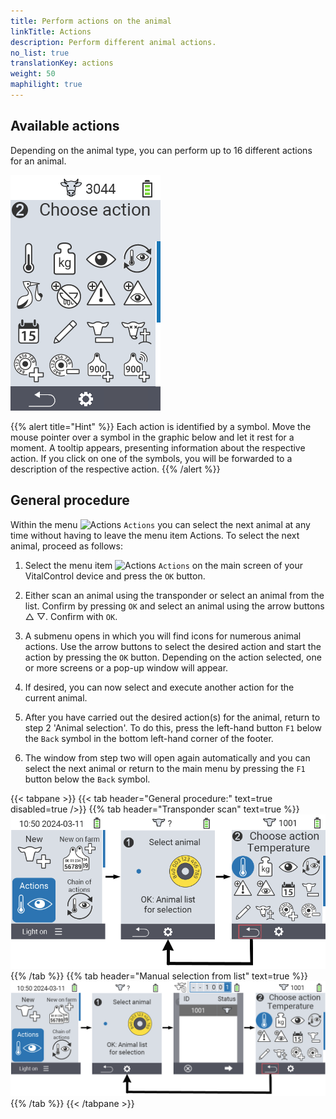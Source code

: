 ```yaml
---
title: Perform actions on the animal
linkTitle: Actions
description: Perform different animal actions.
no_list: true
translationKey: actions
weight: 50
maphilight: true
---
```

## Available actions

Depending on the animal type, you can perform up to 16 different actions for an animal.


<img src="images/menu2.png" alt="VitalControl Actions" title="Actions" usemap="#workmap" class="maphilight" />

<map name="workmap">
  <area shape="rect" coords="3,100,60,165" alt="Temperature" title="Measure fever in your animals&#10;Mouse click: open documentation" href="/en/docs/actions/measure-temperature/">
  <area shape="rect" coords="60,100,118,165" alt="Weighing" title="Record the weight of your animals&#10;Mouse click: open documentation" href="/en/docs/actions/record-weight/">
  <area shape="rect" coords="118,100,174,165" alt="Rating" title="Rate your animals&#10;Mouse click: open documentation" href="/en/docs/actions/rating/">
  <area shape="rect" coords="174,100,230,165" alt="Chain of actions" title="Applying and setting the chain of action&#10;Mouse click: open documentation" href="/en/docs/chain-of-actions/">
   <area shape="rect" coords="3,165,60,225" alt="Calving" title="Register a calving&#10;Mouse click: open documentation" href="/en/docs/actions/calving/">
   <area shape="rect" coords="60,165,120,225" alt="Dry off" title=" Dry off a cow or add her to the fresh cows list&#10;Mouse click: open documentation" href="/en/docs/actions/dry-off/">
   <area shape="rect" coords="120,165,175,225" alt="Alarm" title="Add and remove animals from the alarm list&#10;Mouse click: open documentation" href="/en/docs/actions/alarm/">
   <area shape="rect" coords="175,165,230,225" alt="On watch" title="Put animals on the on-watch list or remove them&#10;Mouse click: open documentation" href="/en/docs/actions/on-watch/">
   <area shape="rect" coords="3,225,60,280" alt="Animal history" title="View an animal’s history&#10;Mouse click: open documentation" href="/en/docs/actions/animal-history/">
   <area shape="rect" coords="60,225,120,280" alt="Edit" title="Edit data of the selected animal&#10;Mouse click: open documentation" href="/en/docs/actions/edit/">
   <area shape="rect" coords="120,225,175,280" alt="Unregister" title="Unregister an animal&#10;Mouse click: open documentation" href="/en/docs/actions/unregister/">
   <area shape="rect" coords="175,225,230,280" alt="Animal loss" title="Register an animal loss&#10;Mouse click: open documentation" href="/en/docs/actions/animal-loss/">
   <area shape="rect" coords="3,280,60,337" alt="Link transponder" title="Assign a transponder to an animal&#10;Mouse click: open documentation" href="/en/docs/actions/link-transponder/">
   <area shape="rect" coords="55,280,120,337" alt="Unlink transponder" title="Remove the transponder link to an animal&#10;Mouse click: open documentation" href="/en/docs/actions/unlink-transponder/">
   <area shape="rect" coords="120,280,175,337" alt="Link animal ID manually" title="Assign a national animal ID to an animal that does not have a national animal ID&#10;Mouse click: open documentation" href="/en/docs/actions/link-animal-id/#link-animal-id">
   <area shape="rect" coords="175,280,230,337" alt="Link animal ID with scan" title="Assign a national animal ID to an animal that does not have a national animal ID&#10;Mouse click: open documentation" href="/en/docs/actions/link-animal-id/#link-animal-id-with-electronic-ear-tag-scan">

   <area shape="rect" coords="100,340,140,375" alt="Settings" title="Call up the settings&#10;Mouse click: to the documentation" href="/en/docs/actions/settings/">
</map>

{{% alert title="Hint" %}}
Each action is identified by a symbol. Move the mouse pointer over a symbol in the graphic below and let it rest for a moment. A tooltip appears, presenting information about the respective action. If you click on one of the symbols, you will be forwarded to a description of the respective action.
{{% /alert %}}

## General procedure

Within the menu  <img src="/icons/actions.svg" width="40" align="bottom" alt="Actions" /> `Actions` you can select the next animal at any time without having to leave the menu item Actions. To select the next animal, proceed as follows:

1. Select the menu item  <img src="/icons/actions.svg" width="40" align="bottom" alt="Actions" /> `Actions` on the main screen of your VitalControl device and press the `OK` button.

2. Either scan an animal using the transponder or select an animal from the list. Confirm by pressing `OK` and select an animal using the arrow buttons △ ▽. Confirm with `OK`.

3. A submenu opens in which you will find icons for numerous animal actions. Use the arrow buttons to select the desired action and start the action by pressing the `OK` button. Depending on the action selected, one or more screens or a pop-up window will appear.

4. If desired, you can now select and execute another action for the current animal.

5. After you have carried out the desired action(s) for the animal, return to step 2 'Animal selection'. To do this, press the left-hand button `F1` below the `Back` symbol in the bottom left-hand corner of the footer.

6. The window from step two will open again automatically and you can select the next animal or return to the main menu by pressing the `F1` button below the `Back` symbol.

{{< tabpane >}}
{{< tab header="General procedure:" text=true disabled=true />}}
{{% tab header="Transponder scan" text=true %}}
![VitalControl: Menu Actions General procedure](images/next-animal-scan.png "Performing animal actions, selection via scan")
{{% /tab %}}
{{% tab header="Manual selection from list" text=true %}}
![VitalControl: Menu Actions General procedure](images/next-animal-manual-select.png "Performing animal actions, manual selection")
{{% /tab %}}
{{< /tabpane >}}
